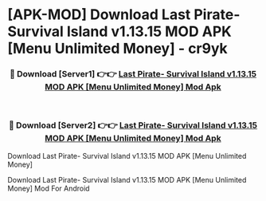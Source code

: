 # [APK-MOD] Download Last Pirate- Survival Island v1.13.15 MOD APK [Menu Unlimited Money] - cr9yk


<div align="center">
<h3>🔴 Download [Server1] 👉👉 <a href="https://apk-comot.site?title=Last_Pirate-_Survival_Island_v1.13.15_MOD_APK_[Menu_Unlimited_Money]">Last Pirate- Survival Island v1.13.15 MOD APK [Menu Unlimited Money] Mod Apk</a></h3><br>
<h3>🔴 Download [Server2] 👉👉 <a href="https://apk-comot.site?title=Last_Pirate-_Survival_Island_v1.13.15_MOD_APK_[Menu_Unlimited_Money]">Last Pirate- Survival Island v1.13.15 MOD APK [Menu Unlimited Money] Mod Apk</a></h3>
</div>



Download Last Pirate- Survival Island v1.13.15 MOD APK [Menu Unlimited Money] 

Download Last Pirate- Survival Island v1.13.15 MOD APK [Menu Unlimited Money] Mod For Android